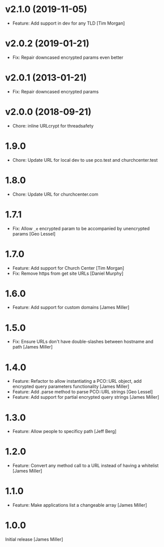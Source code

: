 # v2.1.0 (2019-11-05)

* Feature: Add support in dev for any TLD [Tim Morgan]

# v2.0.2 (2019-01-21)

* Fix: Repair downcased encrypted params even better

# v2.0.1 (2013-01-21)

* Fix: Repair downcased encrypted params

# v2.0.0 (2018-09-21)

* Chore: inline URLcrypt for threadsafety

# 1.9.0

* Chore: Update URL for local dev to use pco.test and churchcenter.test

# 1.8.0

* Chore: Update URL for churchcenter.com

# 1.7.1

* Fix: Allow `_e` encrypted param to be accompanied by unencrypted params [Geo Lessel]

# 1.7.0

* Feature: Add support for Church Center [Tim Morgan]
* Fix: Remove https from get site URLs [Daniel Murphy]

# 1.6.0

* Feature: Add support for custom domains [James Miller]

# 1.5.0

* Fix: Ensure URLs don't have double-slashes between hostname and path [James Miller]

# 1.4.0

* Feature: Refactor to allow instantiating a PCO::URL object, add encrypted query parameters functionality [James Miller]
* Feature: Add .parse method to parse PCO::URL strings [Geo Lessel]
* Feature: Add support for partial encrypted query strings [James Miller]

# 1.3.0

* Feature: Allow people to specificy path [Jeff Berg]

# 1.2.0

* Feature: Convert any method call to a URL instead of having a whitelist [James Miller]

# 1.1.0

* Feature: Make applications list a changeable array [James Miller]

# 1.0.0

Initial release [James Miller]
